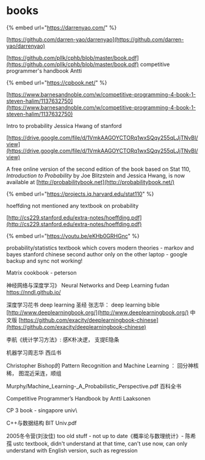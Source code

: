 # books

{% embed url="https://darrenyao.com/" %}

[https://github.com/darren-yao/darrenyao](https://github.com/darren-yao/darrenyao)



[https://github.com/pllk/cphb/blob/master/book.pdf](https://github.com/pllk/cphb/blob/master/book.pdf) competitive programmer's handbook Antti

{% embed url="https://cpbook.net/" %}

[https://www.barnesandnoble.com/w/competitive-programming-4-book-1-steven-halim/1137632750](https://www.barnesandnoble.com/w/competitive-programming-4-book-1-steven-halim/1137632750)



Intro to probability Jessica Hwang of stanford

[https://drive.google.com/file/d/1VmkAAGOYCTORq1wxSQqy255qLJjTNvBI/view](https://drive.google.com/file/d/1VmkAAGOYCTORq1wxSQqy255qLJjTNvBI/view)

A free online version of the second edition of the book based on Stat 110, _Introduction to Probability_ by Joe Blitzstein and Jessica Hwang, is now available at [http://probabilitybook.net](http://probabilitybook.net/)

{% embed url="https://projects.iq.harvard.edu/stat110" %}

hoeffding not mentioned any textbook on probability

[http://cs229.stanford.edu/extra-notes/hoeffding.pdf](http://cs229.stanford.edu/extra-notes/hoeffding.pdf)





{% embed url="https://youtu.be/eKHb0GRHGnc" %}





probability/statistics textbook which covers modern theories - markov and bayes stanford chinese second author only on the other laptop - google backup and sync not working!

Matrix cookbook - peterson

神经网络与深度学习》 Neural Networks and Deep Learning fudan https://nndl.github.io/

深度学习花书 deep learning 圣经 张志华： deep learning bible [http://www.deeplearningbook.org/](http://www.deeplearningbook.org/) 中文版 [https://github.com/exacity/deeplearningbook-chinese](https://github.com/exacity/deeplearningbook-chinese)

李航《统计学习方法》: 感K朴决逻， 支提E隐条

机器学习周志华 西瓜书

Christopher Bishop的 Pattern Recognition and Machine Learning ： 回分神核稀， 图混近采连，顺组

Murphy/Machine\_Learning-\_A\_Probabilistic\_Perspective.pdf 百科全书

Competitive Programmer’s Handbook by Antti Laaksonen

CP 3 book - singapore univ\


C++与数据结构 BIT Univ.pdf

2005冬令营(刘汝佳) too old stuff - not up to date《概率论与数理统计》- 陈希孺 ustc textbook, didn't understand at that time, can't use now, can only understand with English version, such as regression
